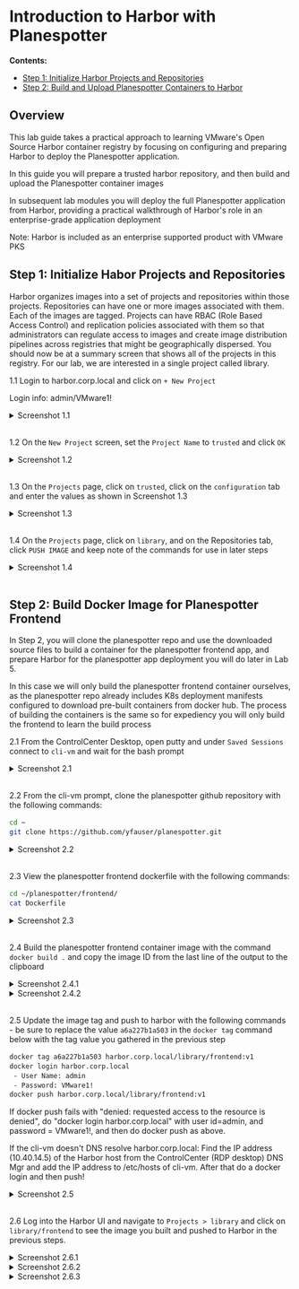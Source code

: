 # Introduction to Harbor with Planespotter

**Contents:**

- [Step 1: Initialize Harbor Projects and Repositories]()
- [Step 2: Build and Upload Planespotter Containers to Harbor]()

## Overview

This lab guide takes a practical approach to learning VMware's Open Source Harbor container registry by focusing on configuring and preparing Harbor to deploy the Planespotter application.

In this guide you will prepare a trusted harbor repository, and then build and upload the Planespotter container images

In subsequent lab modules you will deploy the full Planespotter application from Harbor, providing a practical walkthrough of Harbor's role in an enterprise-grade application deployment

Note: Harbor is included as an enterprise supported product with VMware PKS

## Step 1: Initialize Habor Projects and Repositories

Harbor organizes images into a set of projects and repositories within those projects. Repositories can have one or more images associated with them. Each of the images
are tagged. Projects can have RBAC (Role Based Access Control) and replication policies associated with them so that administrators can regulate access to images and create
image distribution pipelines across registries that might be geographically dispersed. You should now be at a summary screen that shows all of the projects in this registry.
For our lab, we are interested in a single project called library.

1.1 Login to harbor.corp.local and click on `+ New Project`

Login info: admin/VMware1!

<details><summary>Screenshot 1.1 </summary>
<img src="Images/2018-10-23-01-31-40.png">
</details>
<br/>

1.2 On the `New Project` screen, set the `Project Name` to `trusted` and click `OK`

<details><summary>Screenshot 1.2 </summary>
<img src="Images/2018-10-23-01-35-25.png">
</details>
<br/>

1.3 On the `Projects` page, click on `trusted`,  click on the `configuration` tab and enter the values as shown in Screenshot 1.3

<details><summary>Screenshot 1.3</summary>
<img src="Images/2018-10-23-02-45-20.png">
</details>
<br/>

1.4 On the `Projects` page, click on `library`,  and on the Repositories tab, click `PUSH IMAGE` and keep note of the commands for use in later steps

<details><summary>Screenshot 1.4</summary>
<img src="Images/2018-10-23-03-01-54.png">
</details>
<br/>

## Step 2: Build Docker Image for Planespotter Frontend

In Step 2, you will clone the planespotter repo and use the downloaded source files to build a container for the planespotter frontend app, and prepare Harbor for the planespotter app deployment you will do later in Lab 5.

In this case we will only build the planespotter frontend container ourselves, as the planespotter repo already includes K8s deployment manifests configured to download pre-built containers from docker hub. The process of building the containers is the same so for expediency you will only build the frontend to learn the build process

2.1 From the ControlCenter Desktop, open putty and under `Saved Sessions` connect to `cli-vm` and wait for the bash prompt

<details><summary>Screenshot 2.1 </summary>
<img src="Images/2018-10-23-03-04-55.png">
</details>
<br/>

2.2 From the cli-vm prompt, clone the planespotter github repository with the following commands:

```bash
cd ~
git clone https://github.com/yfauser/planespotter.git
```

<details><summary>Screenshot 2.2</summary>
<img src="Images/2018-10-23-03-10-14.png">
</details>
<br/>

2.3 View the planespotter frontend dockerfile with the following commands:

```bash
cd ~/planespotter/frontend/
cat Dockerfile
```

<details><summary>Screenshot 2.3 </summary>
<img src="Images/2018-10-24-03-06-42.png">
</details>
<br/>

2.4 Build the planespotter frontend container image with the command `docker build .` and copy the image ID from the last line of the output to the clipboard

<details><summary>Screenshot 2.4.1 </summary>
<img src="Images/2018-10-24-03-13-22.png">
</details>

<details><summary>Screenshot 2.4.2 </summary>
<img src="Images/2018-10-24-03-17-58.png">
</details>
<br/>

2.5 Update the image tag and push to harbor with the following commands - be sure to replace the value `a6a227b1a503` in the `docker tag` command below with the tag value you gathered in the previous step  

```bash
docker tag a6a227b1a503 harbor.corp.local/library/frontend:v1
docker login harbor.corp.local
 - User Name: admin
 - Password: VMware1!
docker push harbor.corp.local/library/frontend:v1
```

If docker push fails with "denied: requested access to the resource is denied", do "docker login harbor.corp.local" with user id=admin, and password = VMware1!, and then do docker push as above.

If the cli-vm doesn't DNS resolve harbor.corp.local:
Find the IP address (10.40.14.5) of the Harbor host from the ControlCenter (RDP desktop) DNS Mgr and add the IP address to /etc/hosts of cli-vm. After that do a docker login and then push!

<details><summary>Screenshot 2.5 </summary>
<img src="Images/2018-10-24-03-22-00.png">
</details>
<br/>

2.6 Log into the Harbor UI and navigate to `Projects > library` and click on `library/frontend` to see the image you built and pushed to Harbor in the previous steps.

<details><summary>Screenshot 2.6.1 </summary>
<img src="Images/2018-10-24-03-27-01.png">
</details>

<details><summary>Screenshot 2.6.2 </summary>
<img src="Images/2018-10-24-03-27-29.png">
</details>

<details><summary>Screenshot 2.6.3 </summary>
<img src="Images/2018-10-24-03-31-17.png">
</details>
<br/>

<!--

## Step 5 Content Trust & Vulnerability Scanning

Content trust allows admins to require that images be signed in order for the container to run. In this section, you will push untrusted and trusted images to Harbor that we have pre-installed in the `cli-vm` in your the lab vPod, use them to validate the content trust feature You will also trigger a Clair vulnerability scan and view the results. Note that content trust and vulnerability scanning features are independent of one another and can be used seperately

5.1 Resume or if needed reopen your SSH connection to `cli-vm` and upload the untrusted image with the command `docker push harbor.corp.local/trusted/helloworld:V2`

<details><summary>Screenshot 5.1 </summary>
<img src="Images/2018-10-24-04-20-26.png">
</details>
<br/>

5.2 From `cli-vm` configure environmental variables that enable the docker client to validate signed images with Harbor and upload the trusted image with the following commands. Use the passphrase `handsonlab` when prompted

```bash
export DOCKER_CONTENT_TRUST_SERVER=https://harbor.corp.local:4443
export DOCKER_CONTENT_TRUST=1
docker push harbor.corp.local/trusted/nginx:V2
#passphrase = handsonlab
```

<details><summary>Screenshot 5.1 </summary>
<img src="Images/2018-10-24-04-20-26.png">
</details>
<br/>

## Click here to proceed to [Lab 5: Deploy your First PKS Cluster & Planespotter app](../Lab5-DeployFirstCluster)



**Login to Harbor UI**

1. Click on Google Chrome
2. Click on Harbor.corp.local bookmark
3. Login to Harbor with Username: admin and Password: VMware1!

**View Projects and Repositories**



The library project contains five repositories and has no access control. it is available to
the public.

1. Click on library to see the repos

You now see the five different repos. The restreview repos will be used in Module 4 to
deploy our restaurant review application.


**View Restreview-ui Repo Images**

1. Click on the library/restreview-ui repo

**View Image Vulnerability Summary**

Notice that there are two images. During lab preparation two versions of the same
image were uploaded so that we could upgrade our application in Module 4.
Vulnerability scanning is part of PKS deployed Harbor registry.


1. Click on either of the images to see its vulnerability threat report.

**View Image Vulnerability Report**

Each vulnerability is detailed, along with the package containing it, and the correct
package version to fix the vulnerability.


**Create Trusted Project**

So far you have been using unsigned images. Now we want to have a production
project that only contains images that are trusted. In order to do that we must sign the
images. Let's start by creating a new project.

1. Click on Projects

**Create New Project**

1. Click on + Projects


**Enter Project Name**

1. Enter trusted for the project name and click OK

**Verify Project Created**

Note: The name of the project MUST be "trusted", in all lower case. We have tagged
images with that path for you to use later in the lab. Using a different name will cause
the image push to fail.

1. click on trusted to open your new project


**Enable Content Trust on Your Project**

1. Click on Configuration


We have options to Enable Content Trust and prevent vulnerable images from running.
The image vulnerability restricts the pulling of images with CVEs that were identified in
the image scans we saw previously. Enabling content trust means that only signed
images can be pulled from this project.

1. Enable content trust and click Save

**Push Unsigned Image**


1. Type docker push harbor.corp.local/trusted/helloworld:V2

We have an existing unsigned image that we want to push into our trusted project.

Let's go back to the Harbor UI and see our image.

**View Unsigned Image**

1. Click on Repositories
2. Click on the Repo name to see the individual image tags
3. Note that the image is unsigned

Now let's go back to the CLI

**Enable Docker Content Trust**

1. Type export DOCKER_CONTENT_TRUST_SERVER=https://harbor.corp.local:4443
2. Type export DOCKER_CONTENT_TRUST=1

These two commands enable image signing through Docker content trust and point to
the Notary server. Our notary server is our Harbor registry


**Push Signed Image**

1. Type docker push harbor.corp.local/trusted/nginx:V2
2. Type passphrase at all prompts: handsonlab

The root passphrase is only entered the first time you push a new image to your project.
Note that you should not use the standard hol password 'VMware1!'. Docker notary
doesn't seem to like the !. handsonlab was used as the password in testing.

Let's return to Harbor and see our signed image.

**View Signed Image**


1. Click on Respositories in Harbor so your nginx image is visible
1. Click on trusted/nginx image and verify that it was signed

Let's create Kubernetes pods from our two images and see what happens. Return to
the CLI.

**Create Pod From Unsigned Image**

1. Type kubectl apply -f /home/ubuntu/apps/hello-trusted-unsigned.yaml
2. Type kubectl get pods

Notice that there was an error pulling the image. Let's investigate further.


**Describe Pod To Find Error**

1. Enter kubectl describe po/helloworld-v2-#########

Replace the ###### with the pod id from your previous kubectl get pods command.
You can see why the pod failed to create. The image was not signed. Now let's run a
pod with our signed image.

First let's clean up.

**Clean Up Pod**

1. Type kubectl delete -f /home/ubuntu/apps/hello-trusted-unsigned.yaml

This command will delete our deployment.

**Create Pod From Signed Image**

The first thing we need to do is create a secret. This will be mounted on our pod and
shared with Harbor for authentication when pulling our image from the registry.

1. Type kubectl create secret docker-registry regsecret
    --docker-server=http://harbor.corp.local --docker-username=admin
    --docker-password=VMware1! --docker-email=admin@corp.local


The secret contains the information needed to login to the registry. Let's now take a
look at the yaml file for our signed image.

**View Yaml To Create Pod From Signed Image**

1. Type cat nginx-trusted-signed.yaml

Note the imagePullSecrets refers to the secret we just created. Now we will create our
pod from the signed image.


**Create Pod**

1. Type kubectl apply -f nginx-trusted-signed.yaml
2. Type kubectl get pods

**Describe Pod To Verify Successful Image Pull**

1. Type kubectl describe po/nginx-##### where ###### is the number for your pod
    in the get pods command


**Clean Up Deployment**

1. Type kubectl delete -f nginx-trusted-signed.yaml


### Conclusion.............................................................................................................

**You should now have an understanding of Harbor Container Registry**

**You've finished Lab 4**

Congratulations on completing Lab 4!
--!>
